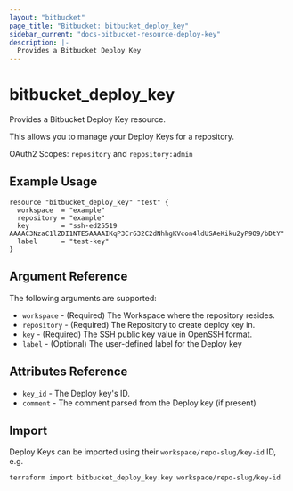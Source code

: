 ```yaml
---
layout: "bitbucket"
page_title: "Bitbucket: bitbucket_deploy_key"
sidebar_current: "docs-bitbucket-resource-deploy-key"
description: |-
  Provides a Bitbucket Deploy Key
---
```


# bitbucket\_deploy\_key

Provides a Bitbucket Deploy Key resource.

This allows you to manage your Deploy Keys for a repository.

OAuth2 Scopes: `repository` and `repository:admin`

## Example Usage

```hcl
resource "bitbucket_deploy_key" "test" {
  workspace  = "example"
  repository = "example"  
  key        = "ssh-ed25519 AAAAC3NzaC1lZDI1NTE5AAAAIKqP3Cr632C2dNhhgKVcon4ldUSAeKiku2yP9O9/bDtY"
  label      = "test-key"
}
```

## Argument Reference

The following arguments are supported:

* `workspace` - (Required) The Workspace where the repository resides.
* `repository` - (Required) The Repository to create deploy key in.
* `key` - (Required) The SSH public key value in OpenSSH format.
* `label` - (Optional) The user-defined label for the Deploy key

## Attributes Reference

* `key_id` - The Deploy key's ID.
* `comment` - The comment parsed from the Deploy key (if present)

## Import

Deploy Keys can be imported using their `workspace/repo-slug/key-id` ID, e.g.

```sh
terraform import bitbucket_deploy_key.key workspace/repo-slug/key-id
```
